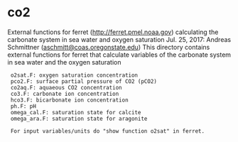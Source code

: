 # co2
External functions for ferret (http://ferret.pmel.noaa.gov) calculating the carbonate system in sea water and oxygen saturation
Jul. 25, 2017: Andreas Schmittner (aschmitt@coas.oregonstate.edu)
     This directory contains external functions for ferret that calculate
     variables of the carbonate system in sea water and the oxygen saturation
     
     o2sat.F: oxygen saturation concentration
     pco2.F: surface partial pressure of CO2 (pCO2)
     co2aq.F: aquaeous CO2 concentration
     co3.F: carbonate ion concentration
     hco3.F: bicarbonate ion concentration
     ph.F: pH
     omega_cal.F: saturation state for calcite
     omega_ara.F: saturation state for aragonite

     For input variables/units do "show function o2sat" in ferret.

